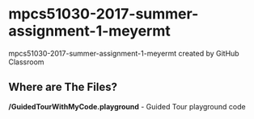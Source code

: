 # mpcs51030-2017-summer-assignment-1-meyermt
mpcs51030-2017-summer-assignment-1-meyermt created by GitHub Classroom

## Where are The Files?

**/GuidedTourWithMyCode.playground** - Guided Tour playground code
